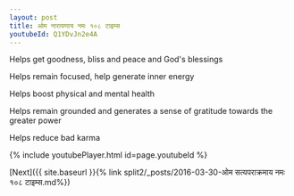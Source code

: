 ```yaml
---
layout: post
title: ओम नारायणाय नमः १०८ टाइम्स
youtubeId: Q1YDvJn2e4A
---
```

 
 
Helps get goodness, bliss and peace and God's blessings
 
Helps remain focused, help generate inner energy 
 
Helps boost physical and mental health 
 
Helps remain grounded and generates a sense of gratitude towards the greater power 
 
Helps reduce bad karma
 
 
 
 


{% include youtubePlayer.html id=page.youtubeId %}
 
[Next]({{ site.baseurl }}{% link  split2/_posts/2016-03-30-ओम सत्यपराक्रमाय नमः १०८ टाइम्स.md%})
 
